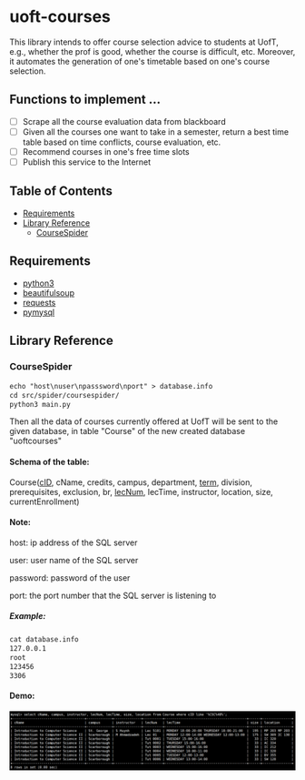 # uoft-courses

This library intends to offer course selection advice to students at UofT, e.g., whether the prof is good, whether the course is difficult, etc. Moreover, it automates the generation of one's timetable based on one's course selection.

## Functions to implement ...
  - [ ] Scrape all the course evaluation data from blackboard
  - [ ] Given all the courses one want to take in a semester, return a best time table based on time conflicts, course evaluation, etc.
  - [ ] Recommend courses in one's free time slots
  - [ ] Publish this service to the Internet

## Table of Contents
- [Requirements](#requirements)
- [Library Reference](#library-reference)
	- [CourseSpider](#coursespider)

## Requirements
 - [python3](https://www.python.org/downloads/release/python-352/)
 - [beautifulsoup](https://www.crummy.com/software/BeautifulSoup/bs4/doc/#installing-beautiful-soup)
 - [requests](http://docs.python-requests.org/en/master/user/install/)
 - [pymysql](https://github.com/PyMySQL/PyMySQL)

## Library Reference

### CourseSpider
```shell
echo "host\nuser\npasssword\nport" > database.info
cd src/spider/coursespider/ 
python3 main.py 
```
Then all the data of courses currently offered at UofT will be sent to the given database, in table "Course" of the new created database "uoftcourses"

#### Schema of the table:
Course(<u>cID</u>, cName, credits, campus, department, <u>term</u>, division, prerequisites, exclusion, br, <u>lecNum</u>, lecTime, instructor, location, size, currentEnrollment)

#### Note:
host: ip address of the SQL server

user: user name of the SQL server

password: password of the user 

port: the port number that the SQL server is listening to

##### Example:
```shell
cat database.info
127.0.0.1
root
123456
3306
```

#### Demo:
![database](https://github.com/Walden-Shen/uoft-courses/blob/master/img/database_example.png?raw=true)
